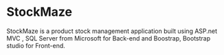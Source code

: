 # StockMaze
StockMaze is a product stock management application built using ASP.net MVC , SQL Server from Microsoft for Back-end and Boostrap, Bootstrap studio for Front-end.
